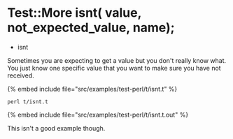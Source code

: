 # Test::More isnt( value, not_expected_value,  name);

* isnt

Sometimes you are expecting to get a value but you don't really know what.
You just know one specific value that you want to make sure you have not
received.

{% embed include file="src/examples/test-perl/t/isnt.t" %}

```
perl t/isnt.t
```

{% embed include file="src/examples/test-perl/t/isnt.t.out" %}

This isn't a good example though.


